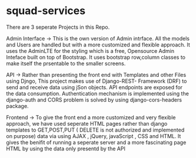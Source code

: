 # squad-services

There are 3 seperate Projects in this Repo.


Admin Interface -> This is the own version of Admin intrface. All the models and Users are handled but with a more customized 
and flexible approach. It uses the AdminLTE for the styling which is a free, Opensource Admin Inteface built on top of 
Bootstrap. It uses bootstrap row,column classes to make itself the prsentable to the smaller screens. 

API -> Rather than presenting the front end with Templates and other Files using Djngo, This project makes use of Django-REST-
Framework (DRF) to send and receive data using jSon objects. API endpoints are exposed for the data consumption. Authentication
mechanism is implemented using the django-auth and CORS problem is solved by  using django-cors-headers package.

Frontend -> To give the front end a more customized and very flexible approach, we have used seperate HTML pages rather than
django templates to GET,POST,PUT ( DELETE is not authorized and implemented on purpose) data via using AJAX , jQuery, javaScript , CSS and HTML. It gives the benifit of running a seperate server and a more fascinating page HTML by using the data only presentd by the API



